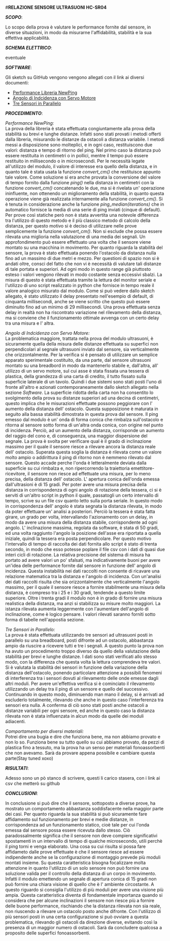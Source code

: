 #**RELAZIONE SENSORE ULTRASUONI HC-SR04**

***SCOPO***: 

Lo scopo della prova è valutare le performance fornite dal sensore, in diverse situazioni, in modo da misurarne l'affidabilità, stabilità e la sua effettiva applicabilità.

***SCHEMA ELETTRICO***: 

eventuale

***SOFTWARE***:

Gli sketch su GitHub vengono vengono allegati con il link ai diversi documenti:
- [Performance Libreria NewPing](https://github.com/Robotics-UNIVPM/mapper/blob/hc-sr04/sensore-sonar/performance_newPing.ino)
- [Angolo di Indcidenza con Servo Motore](https://github.com/Robotics-UNIVPM/mapper/blob/hc-sr04/sensore-sonar/sonar_servo.ino)
- [Tre Sensori in Parallelo](https://github.com/Robotics-UNIVPM/mapper/blob/hc-sr04/sensore-sonar/parallel_sonar.ino)

***PROCEDIMENTO***:

*Performance NewPing:*
<br>La prova della libreria è stata effettuata congiuntamente alla prova della stabilità su brevi e lunghe distanze. Infatti sono stati provati i metodi offerti dalla libreria, misurando le distanze da ostacoli a distanza variabile. I metodi messi a disposizione sono molteplici, e in ogni caso, restituiscono due valori: distanza e tempo di ritorno del ping. Nel primo caso la distanza può essere restituita in centimetri o in pollici, mentre il tempo può essere restituito in millisecondo o in microsecondi. 
Per le necessità legate all'utilizzo del modulo, il valore di interesse era quello della distanza, e in quanto tale è stata usata la funzione *convert_cm()* che restituisce appunto tale valore. Come soluzione si era anche provata la conversione del valore di tempo fornito dalla funzione *ping()* nella distanza in centimetri con la funzione *convert_cm()* concatenando le due, ma si è rivelata un' operazione ininfluente, non ottenendo un miglioramento della stabilità, in quanto questa operazione viene già realizzata internamente alla funzione *convert_cm()*.
Si è tenuta in considerazione anche la funzione *ping_median(iterations)* che in automatico fornisce la media di una serie di ping inviati (cinque di default). Per prove così statiche però non è stata avvertita una notevole differenza tra l'utilizzo di questo metodo e il più classico metodo di calcolo della distanza, per questo motivo si è deciso di utilizzare nelle prove semplicemente la funzione *convert_cm()*. Non si esclude che possa essere rilevata una miglioria nella valutazione di una media dei segnali. Un approfondimento può essere effettuato una volta che il sensore viene montato su una macchina in movimento.
Per quanto riguarda la stabilità del sensore, la prova è stato effettuata ponendo l'ostacolo da distanza nulla fino ad un massimo di due metri e mezzo. Per questioni di spazio non si è andati oltre, consci del fatto che non vi è necessità di valutare tali distanze di tale portata e superiori. Ad ogni modo in questo range già piuttosto esteso i valori vengono rilevati in modo costante senza eccessivi sbalzi. La misura di questo è stata effettuata tramite la lettura del monitor seriale e l'utilizzo di uno script realizzato in python che fornisce in tempo reale il valore analogico misurato dal modulo. Come si può vedere dallo sketch allegato, è stato utilizzato il delay presentato nell'esempio di default, di cinquanta millisecondi, anche se viene scritto che questo può essere diminuito fino ad un minimo di 29 millisecondi. Una prova effettuata senza delay in realtà non ha riscontrato variazione nel rilevamento della distanza, ma si conviene che il funzionamento ottimale avvenga con un certo delay tra una misura e l' altra.

*Angolo di Indcidenza con Servo Motore:*
<br>La problematica maggiore, trattata nella prova del modulo ultrasuoni, è sicuramente quella della misura delle distanze effettuata su superfici non perpendicolari al segnale ultrasuoni inviato dal sensore, sia verticalmente che orizzontalmente. Per la verifica si è pensato di utilizzare un semplice apparato sperimentale costituito, da una parte, dal sensore ultrasuoni montato su una breadbord in modo da mantenerlo stabile e, dall'altra, all' utilizzo di un servo motore, sul cui asse è stata fissata una tessera di plastica, della grandezza di una carta di credito, il tutto fissato sulla superficie laterale di un tavolo. Quindi i due sistemi sono stati posti l'uno di fronte all'altro e azionati contemporaneamente dallo sketch allegato nella sezione *Software*. La superficie ridotta della carta non ha consentito lo svolgimento della prova su distanze superiori ad una decina di centimetri, questo implica che le misurazioni effettuate possono peggiorare con l' aumento della distanza dell' ostacolo. Questa supposizione è maturata in seguito alla bassa stabilità dimostrata in questa prova dal sensore. Il ping emesso dal modulo è un' onda di forma conica che rimbalza sull'ostacolo e ritorna al sensore sotto forma di un'altra onda conica, con origine nel punto di incidenza. Perciò, ad un aumento della distanza, corrisponde un aumento del raggio del cono e, di conseguenza, una maggior dispersione del segnale. La prova è svolta per verificare qual è il grado di inclinazione massimo per il quale il sensore riesce a rilevare ancora la distanza reale dell' ostacolo. Superata questa soglia la distanza è rilevata come un valore molto ampio o addirittura il ping di ritorno non è nemmeno rilevato dal sensore. Questo accade perche l'onda è letteralmente deviata dalla superficie su cui rimbalza e, non ripercorrendo la traiettoria emettitore-ricevitore, il sensore non riesce ad effettuate una misura, per lo meno precisa, della distanza dell' ostacolo. L' apertura conica dell'onda emessa dall'ultrasioni è di 15 gradi.
Per poter avere una misura precisa della distanza in corrispondenza di ogni angolo di rotazione della tessera, ci si è serviti di un'altro script in python il quale, passatogli un certo intervallo di tempo, scrive su un file csv quanto letto sulla porta seriale. In questo modo in corrispondenza dell' angolo è stata segnata la distanza rilevata, in modo da poter effettuare un' analisi a posteriori.
Perciò la tessera è stata fatta girare, un grado per volta, intervallando l'azionamento con un delay, in modo da avere una misura della distanza stabile, corrispondente ad ogni angolo. L' inclinazione massima, regolata da software, è stata di 50 gradi, ed una volta raggiunto l'angolo la posizione dell'asse era riportata a quella iniziale, quindi la tessera era posta perpendicolare. Per questo motivo l'intervallo di tempo di raccolta dei dati fornita allo script è stato di trenta secondo, in modo che esso potesse poplare il file csv con i dati di quasi due interi cicli di rotazione.
La relativa precisione del sistema di misura ha portato ad avere valori un po' sfalsati, ma indicativamente buoni per avere un'idea delle performance fornite dal sensore in funzione dell' angolo di incidenza. Questa instabilità nei dati raccolti non consente di ricavare una relazione matematica tra la distanza e l'angolo di incidenza. 
Con un'analisi dei dati raccolti risulta che sia orizzontalmente che verticalmente l'angolo massimo, per il quale il sensore riesce a fornire stabilmente una misura della distanza, è compreso tra i 25 e i 30 gradi, tendende a questo limite superiore. Oltre i trenta gradi il modulo non è in grado di fornire una misura realistica della distanza, ma anzi si stabilizza su misure molto maggiori. La istanza rilevata aumenta leggermente con l'aumentare dell'angolo di inclinazione, come è logico pensare.
I valori rilevati saranno forniti sotto forma di tabelle nell'appostia sezione.

*Tre Sensori in Parallelo:*
<br>La prova è stata effettuata utilizzando tre sensori ad ultrasuoni posti in parallelo su una breadboard, posti difronte ad un ostacolo, abbastanza ampio da riuscire a ricevere tutti e tre i segnali. A questo punto la prova non ha avuto un procedimento troppo diverso da quello della valutazione della stabilità per brevi e lunghe distanze. I dati sono stati verificati allo stesso modo, con la differenza che questa volta la lettura comprendeva tre valori. Si è valutata la stabilità dei sensori in funzione della variazione della distanza dell'ostacolo, ponendo particolare attenzione a possibili fenomeni di interferenza tra i sensori dovuti al rilevamento delle onde emesse dagli altri moduli. 
Per avere un'effettiva verifica si è cominciato il rilevamento utilizzando un delay tra il ping di un sensore e quello del successivo. Continuando in questo modo, diminuendo man mano il delay, si è arrivati ad escluderlo totalmente, rilevando che anche in questo caso l'interferenza tra sensori era nulla. A conferma di ciò sono stati posti anche ostacoli a distanze variabili per ogni sensore, ed anche in questo caso la distanza rilevata non è stata influenzata in alcun modo da quelle dei moduli adiacenti.


*Comportamento per diversi materiali:*
<br>Potrei dire una bugia e dire che funziona bene, ma non abbiamo provato e non lo so. Funziona bene su tutto quello su cui abbiamo provato, da pezzi di plastica fino a tessuto, ma la prova ha un senso per materiali fonoassorbenti che non avevamo. Sarà da provare appena possibile e cambiare questa parte(Stay tuned xoxo)

***RISULTATI***:

Adesso sono un pò stanco di scrivere, questi li carico stasera, con i link ai csv che metterò su github


***CONCLUSIONI***:

In conclusione si può dire che il sensore, sottoposto a diverse prove, ha mostrato un comportamento abbastanza soddisfacente nella maggior parte dei casi.
Per quanto riguarda la sua stabilità si può sicuramente fare affidamento sul funzionamento per brevi e medie distanze, in corrispondenza ad un funzionamento statico, cioè tale per cui l'onda emessa dal sensore possa essere ricevuta dallo stesso. Ciò paradossalmente significa che il sensore non deve compiere significativi spostamenti in un intervallo di tempo di qualche microsecondo, utili perchè il ping torni e venga elaborato. 
Una cosa su cui risulta si possa fare affidameto dalle prove effettuate è che il sensore riesce ad essere indipendente anche se la configurazione di montaggio prevede più moduli montati insieme. Su questa caratteristica bisogna focalizzare molta attenzione in quanto l'utilizzo di un solo sensore non può fornire una soluzione valida per il controllo della distanza di un corpo in movimento. Infatti il modulo emettendo un segnale di apertura conica di 15 gradi non può fornire una chiara visione di quello che è l' ambiente circostante. A questo riguardo si consiglia l'utilizzo di più moduli per avere una visione più ampia. Questa caratteristica diventa di fondamentale importanza quando si considera che per alcune inclinazioni il sensore non riesce più a fornire delle buone performance, rischiando che la distanza rilevata non sia reale,  non riuscendo a rilevare un ostacolo posto anche difronte. Con l'utilizzo di più sensori posti in una certa configurazione si può ovviare a questa problematica, rilevando gli ostacoli da direzione diverse, evitando così la presenza di un maggior numero di ostacoli.
Sarà da concludere qualcosa a proposito delle superfici fonoassorbenti.


